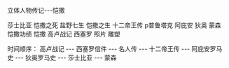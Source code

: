 立体人物传记---恺撒

莎士比亚 恺撒之死
盐野七生 恺撒之生
十二帝王传
p普鲁塔克
阿庇安
狄奥
蒙森 恺撒功绩
恺撒 高卢战记
西塞罗
照片 雕塑

时间顺序：
高卢战记 --- 西塞罗信件 --- 名人传 --- 十二帝王传 --- 阿庇安罗马史 ---  狄奥罗马史 --- 莎士比亚 --- 蒙森